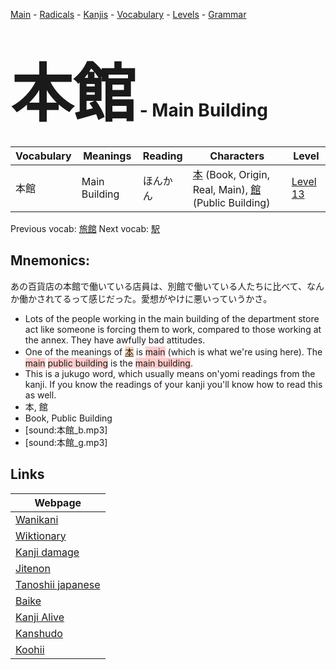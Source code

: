 <style> bigfont {font-size: 100px}</style>
[Main](../README.md) -
[Radicals](../radicals.md) -
[Kanjis](../kanjis.md) -
[Vocabulary](../vocabulary.md) -
[Levels](../levels.md) -
[Grammar](../grammar.md)
# <bigfont> 本館</bigfont> - Main Building 

| Vocabulary | Meanings | Reading | Characters | Level |
| --- | --- | --- | --- | --- |
| 本館 | Main Building | ほんかん |  [本](../kanjis/本.md) (Book, Origin, Real, Main), [館](../kanjis/館.md) (Public Building) | [Level 13](../levels/wk_level13.md) |

Previous vocab: [旅館](旅館.md) Next vocab: [駅](駅.md) 

## Mnemonics:
あの百貨店の本館で働いている店員は、別館で働いている人たちに比べて、なんか働かされてるって感じだった。愛想がやけに悪いっていうかさ。
* Lots of the people working in the main building of the department store act like someone is forcing them to work, compared to those working at the annex. They have awfully bad attitudes.
* One of the meanings of <span style="background-color:#fed8b1"> [本](https://jisho.org/search/本)</span> is <span style="background-color:#ffcccb"> main</span> (which is what we're using here). The <span style="background-color:#ffcccb"> main</span> <span style="background-color:#ffcccb"> public building</span> is the <span style="background-color:#ffcccb"> main building</span>.
* This is a jukugo word, which usually means on'yomi readings from the kanji. If you know the readings of your kanji you'll know how to read this as well.
* 本, 館
* Book, Public Building
* [sound:本館_b.mp3]
* [sound:本館_g.mp3]


## Links 

| Webpage |
| --- |
| [Wanikani          ](https://www.wanikani.com/kanji/本館) |
| [Wiktionary        ](https://en.wiktionary.org/wiki/本館) |
| [Kanji damage      ](http://www.kanjidamage.com/kanji/search?utf8=✓&q=本館) |
| [Jitenon           ](https://jitenon.com/kanji/本館) |
| [Tanoshii japanese ](https://www.tanoshiijapanese.com/dictionary/kanji.cfm?k=本館) |
| [Baike             ](https://baike.baidu.com/item/本館) |
| [Kanji Alive       ](https://app.kanjialive.com/本館) |
| [Kanshudo          ](https://www.kanshudo.com/searchmn?q=本館) |
| [Koohii            ](https://kanji.koohii.com/study/kanji/本館) |
